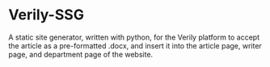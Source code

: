 # Verily-SSG
A static site generator, written with python, for the Verily platform to accept the article as a pre-formatted .docx, and insert it into the article page, writer page, and department page of the website.
